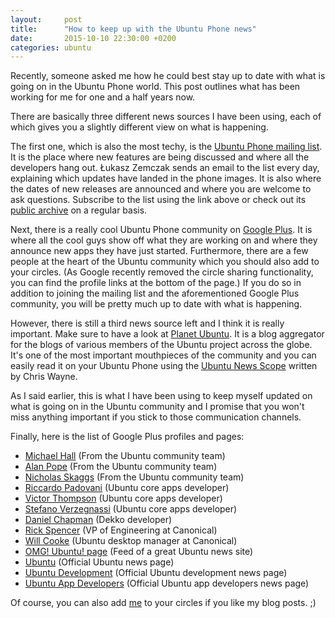 ```yaml
---
layout:     post
title:      "How to keep up with the Ubuntu Phone news"
date:       2015-10-10 22:30:00 +0200
categories: ubuntu
---
```


Recently, someone asked me how he could best stay up to date with what is going on in the Ubuntu Phone world. This post outlines what has been working for me for one and a half years now.

There are basically three different news sources I have been using, each of which gives you a slightly different view on what is happening.

The first one, which is also the most techy, is the [Ubuntu Phone mailing list](https://launchpad.net/~ubuntu-phone). It is the place where new features are being discussed and where all the developers hang out. Łukasz Zemczak sends an email to the list every day, explaining which updates have landed in the phone images. It is also where the dates of new releases are announced and where you are welcome to ask questions. Subscribe to the list using the link above or check out its [public archive](https://lists.launchpad.net/ubuntu-phone/) on a regular basis.

Next, there is a really cool Ubuntu Phone community on [Google Plus](https://plus.google.com/communities/111350780270925540549). It is where all the cool guys show off what they are working on and where they announce new apps they have just started. Furthermore, there are a few people at the heart of the Ubuntu community which you should also add to your circles. (As Google recently removed the circle sharing functionality, you can find the profile links at the bottom of the page.) If you do so in addition to joining the mailing list and the aforementioned Google Plus community, you will be pretty much up to date with what is happening.

However, there is still a third news source left and I think it is really important. Make sure to have a look at [Planet Ubuntu](http://planet.ubuntu.com). It is a blog aggregator for the blogs of various members of the Ubuntu project across the globe. It's one of the most important mouthpieces of the community and you can easily read it on your Ubuntu Phone using the [Ubuntu News Scope](https://uappexplorer.com/app/com.ubuntu.developer.cwayne18.ubuntunews) written by Chris Wayne.

As I said earlier, this is what I have been using to keep myself updated on what is going on in the Ubuntu community and I promise that you won't miss anything important if you stick to those communication channels.

Finally, here is the list of Google Plus profiles and pages:

* [Michael Hall](https://plus.google.com/u/0/+MichaelHall119) (From the Ubuntu community team)
* [Alan Pope](https://plus.google.com/u/0/+AlanPope) (From the Ubuntu community team)
* [Nicholas Skaggs](https://plus.google.com/u/0/+NicholasSkaggs) (From the Ubuntu community team)
* [Riccardo Padovani](https://plus.google.com/u/0/+RiccardoPadovani) (Ubuntu core apps developer)
* [Victor Thompson](https://plus.google.com/u/0/+VictorThompson) (Ubuntu core apps developer)
* [Stefano Verzegnassi](https://plus.google.com/u/0/104470462565851394948) (Ubuntu core apps developer)
* [Daniel Chapman](https://plus.google.com/u/0/114760723716576457396) (Dekko developer)
* [Rick Spencer](https://plus.google.com/u/0/+RickSpencer) (VP of Engineering at Canonical)
* [Will Cooke](https://plus.google.com/u/0/+WillCooke) (Ubuntu desktop manager at Canonical)
* [OMG! Ubuntu! page](https://plus.google.com/u/0/+omgubuntu) (Feed of a great Ubuntu news site)
* [Ubuntu](https://plus.google.com/u/0/+Ubuntu) (Official Ubuntu news page)
* [Ubuntu Development](https://plus.google.com/u/0/107265043789873157543) (Official Ubuntu development news page)
* [Ubuntu App Developers](https://plus.google.com/u/0/111697084657487423167) (Official Ubuntu app developers news page)

Of course, you can also add [me](https://plus.google.com/u/0/101390620047921378812) to your circles if you like my blog posts. ;)
